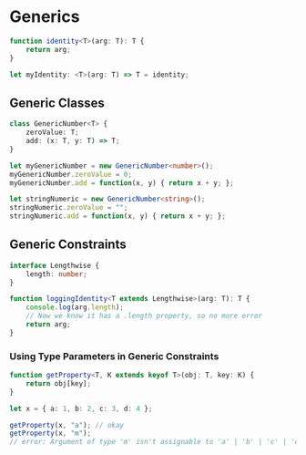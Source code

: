 # Generics

```typescript
function identity<T>(arg: T): T {
    return arg;
}

let myIdentity: <T>(arg: T) => T = identity;
```

## Generic Classes <a id="generic-classes"></a>

```typescript
class GenericNumber<T> {
    zeroValue: T;
    add: (x: T, y: T) => T;
}

let myGenericNumber = new GenericNumber<number>();
myGenericNumber.zeroValue = 0;
myGenericNumber.add = function(x, y) { return x + y; };

let stringNumeric = new GenericNumber<string>();
stringNumeric.zeroValue = "";
stringNumeric.add = function(x, y) { return x + y; };
```

## Generic Constraints <a id="generic-constraints"></a>

```typescript
interface Lengthwise {
    length: number;
}

function loggingIdentity<T extends Lengthwise>(arg: T): T {
    console.log(arg.length);  
    // Now we know it has a .length property, so no more error
    return arg;
}
```

### Using Type Parameters in Generic Constraints <a id="using-type-parameters-in-generic-constraints"></a>

```typescript
function getProperty<T, K extends keyof T>(obj: T, key: K) {
    return obj[key];
}

let x = { a: 1, b: 2, c: 3, d: 4 };

getProperty(x, "a"); // okay
getProperty(x, "m"); 
// error: Argument of type 'm' isn't assignable to 'a' | 'b' | 'c' | 'd'.
```

